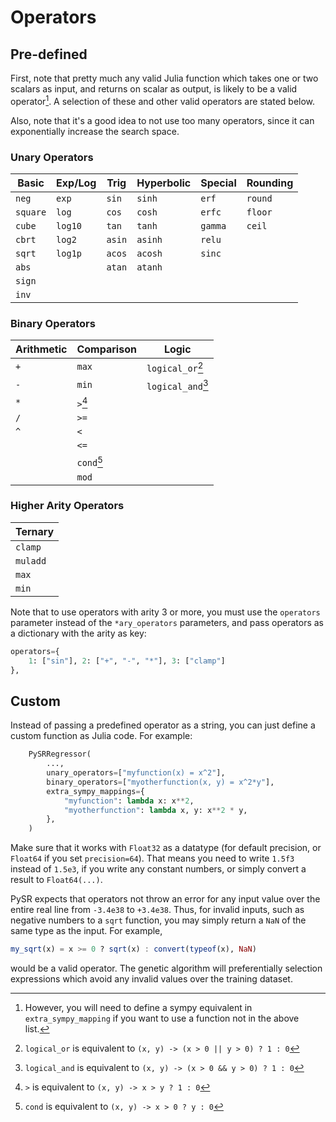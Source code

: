 # Operators

## Pre-defined

First, note that pretty much any valid Julia function which
takes one or two scalars as input, and returns on scalar as output,
is likely to be a valid operator[^1].
A selection of these and other valid operators are stated below.

Also, note that it's a good idea to not use too many operators, since
it can exponentially increase the search space.

### Unary Operators

| Basic      | Exp/Log    | Trig      | Hyperbolic | Special   | Rounding   |
|------------|------------|-----------|------------|-----------|------------|
| `neg`      | `exp`      | `sin`     | `sinh`     | `erf`     | `round`    |
| `square`   | `log`      | `cos`     | `cosh`     | `erfc`    | `floor`    |
| `cube`     | `log10`    | `tan`     | `tanh`     | `gamma`   | `ceil`     |
| `cbrt`     | `log2`     | `asin`    | `asinh`    | `relu`    |            |
| `sqrt`     | `log1p`    | `acos`    | `acosh`    | `sinc`    |            |
| `abs`      |            | `atan`    | `atanh`    |           |            |
| `sign`     |            |           |            |           |            |
| `inv`      |            |           |            |           |            |

### Binary Operators

| Arithmetic    | Comparison | Logic    |
|--------------|------------|----------|
| `+`          | `max`      | `logical_or`[^2] |
| `-`          | `min`      | `logical_and`[^3]|
| `*`          | `>`[^4]    |                 |
| `/`          | `>=`       |                 |
| `^`          | `<`        |                 |
|              | `<=`       |                 |
|              | `cond`[^5] |                 |
|              | `mod`      |                 |

### Higher Arity Operators

| Ternary      |
|--------------|
| `clamp`      |
| `muladd`     |
| `max`        |
| `min`        |

<!--TODO: | `ifelse`[^6] | -->

Note that to use operators with arity 3 or more, you must use the `operators` parameter instead of the `*ary_operators` parameters, and pass operators as a dictionary with the arity as key:

```python
operators={
    1: ["sin"], 2: ["+", "-", "*"], 3: ["clamp"]
},
```

## Custom

Instead of passing a predefined operator as a string,
you can just define a custom function as Julia code. For example:

```python
    PySRRegressor(
        ...,
        unary_operators=["myfunction(x) = x^2"],
        binary_operators=["myotherfunction(x, y) = x^2*y"],
        extra_sympy_mappings={
            "myfunction": lambda x: x**2,
            "myotherfunction": lambda x, y: x**2 * y,
        },
    )
```


Make sure that it works with
`Float32` as a datatype (for default precision, or `Float64` if you set `precision=64`). That means you need to write `1.5f3`
instead of `1.5e3`, if you write any constant numbers, or simply convert a result to `Float64(...)`.

PySR expects that operators not throw an error for any input value over the entire real line from `-3.4e38` to `+3.4e38`.
Thus, for invalid inputs, such as negative numbers to a `sqrt` function, you may simply return a `NaN` of the same type as the input. For example,

```julia
my_sqrt(x) = x >= 0 ? sqrt(x) : convert(typeof(x), NaN)
```

would be a valid operator. The genetic algorithm
will preferentially selection expressions which avoid
any invalid values over the training dataset.

[^1]: However, you will need to define a sympy equivalent in `extra_sympy_mapping` if you want to use a function not in the above list.
[^2]: `logical_or` is equivalent to `(x, y) -> (x > 0 || y > 0) ? 1 : 0`
[^3]: `logical_and` is equivalent to `(x, y) -> (x > 0 && y > 0) ? 1 : 0`
[^4]: `>` is equivalent to `(x, y) -> x > y ? 1 : 0`
[^5]: `cond` is equivalent to `(x, y) -> x > 0 ? y : 0`

<!-- [^6]: `ifelse` is equivalent to `(x, y, z) -> x > 0 ? y : z` -->
